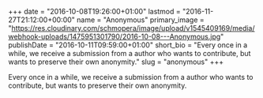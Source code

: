 +++
date = "2016-10-08T19:26:00+01:00"
lastmod = "2016-11-27T21:12:00+00:00"
name = "Anonymous"
primary_image = "https://res.cloudinary.com/schmopera/image/upload/v1545409169/media/webhook-uploads/1475951301790/2016-10-08---Anonymous.jpg"
publishDate = "2016-10-11T09:59:00+01:00"
short_bio = "Every once in a while, we receive a submission from a author who wants to contribute, but wants to preserve their own anonymity."
slug = "anonymous"
+++

Every once in a while, we receive a submission from a author who wants to contribute, but wants to preserve their own anonymity.
